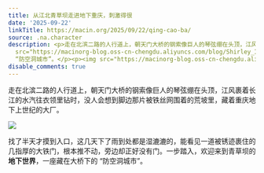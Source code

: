 ```yaml
---
title: 从江北青草坝走进地下重庆，刺激得很
date: '2025-09-22'
linkTitle: https://macin.org/2025/09/22/qing-cao-ba/
source: .na.character
description: <p>走在北滨二路的人行道上，朝天门大桥的钢索像巨人的琴弦绷在头顶，江风裹着长江的水汽往衣领里钻时，没人会想到脚边那片被铁丝网围着的荒坡里，藏着重庆地下上世纪的大厂。</p><p><img
  src="https://macinorg-blog.oss-cn-chengdu.aliyuncs.com/blog/Shirley_IMG_7099.webp?x-oss-process=style/wechat-mp"></p><p>找了半天才摸到入口，这几天下了雨到处都是湿漉漉的，能看见一道被锈迹裹住的几指厚的大铁门，根本推不动，旁边却正好没有门。一步踏入，欢迎来到青草坝的<strong>地下世界</strong>，一座藏在大桥下的
  “防空洞城市”。</p><p><img src="https://macinorg-blog.oss-cn-chengdu.aliyuncs.com/ ...
disable_comments: true
---
```

<p>走在北滨二路的人行道上，朝天门大桥的钢索像巨人的琴弦绷在头顶，江风裹着长江的水汽往衣领里钻时，没人会想到脚边那片被铁丝网围着的荒坡里，藏着重庆地下上世纪的大厂。</p><p><img src="https://macinorg-blog.oss-cn-chengdu.aliyuncs.com/blog/Shirley_IMG_7099.webp?x-oss-process=style/wechat-mp"></p><p>找了半天才摸到入口，这几天下了雨到处都是湿漉漉的，能看见一道被锈迹裹住的几指厚的大铁门，根本推不动，旁边却正好没有门。一步踏入，欢迎来到青草坝的<strong>地下世界</strong>，一座藏在大桥下的 “防空洞城市”。</p><p><img src="https://macinorg-blog.oss-cn-chengdu.aliyuncs.com/ ...